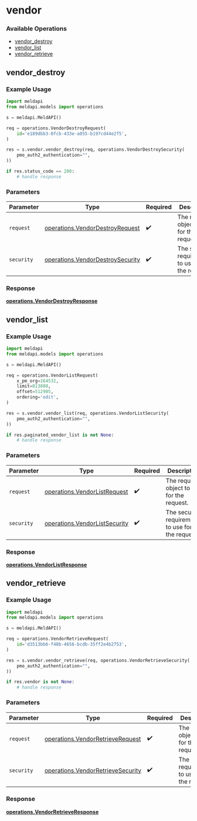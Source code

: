 # vendor

### Available Operations

* [vendor_destroy](#vendor_destroy)
* [vendor_list](#vendor_list)
* [vendor_retrieve](#vendor_retrieve)

## vendor_destroy

### Example Usage

```python
import meldapi
from meldapi.models import operations

s = meldapi.MeldAPI()

req = operations.VendorDestroyRequest(
    id='e189dbb3-0fcb-433e-a055-b197cd44e2f5',
)

res = s.vendor.vendor_destroy(req, operations.VendorDestroySecurity(
    pmo_auth2_authentication="",
))

if res.status_code == 200:
    # handle response
```

### Parameters

| Parameter                                                                            | Type                                                                                 | Required                                                                             | Description                                                                          |
| ------------------------------------------------------------------------------------ | ------------------------------------------------------------------------------------ | ------------------------------------------------------------------------------------ | ------------------------------------------------------------------------------------ |
| `request`                                                                            | [operations.VendorDestroyRequest](../../models/operations/vendordestroyrequest.md)   | :heavy_check_mark:                                                                   | The request object to use for the request.                                           |
| `security`                                                                           | [operations.VendorDestroySecurity](../../models/operations/vendordestroysecurity.md) | :heavy_check_mark:                                                                   | The security requirements to use for the request.                                    |


### Response

**[operations.VendorDestroyResponse](../../models/operations/vendordestroyresponse.md)**


## vendor_list

### Example Usage

```python
import meldapi
from meldapi.models import operations

s = meldapi.MeldAPI()

req = operations.VendorListRequest(
    x_pm_org=164532,
    limit=813880,
    offset=512905,
    ordering='odit',
)

res = s.vendor.vendor_list(req, operations.VendorListSecurity(
    pmo_auth2_authentication="",
))

if res.paginated_vendor_list is not None:
    # handle response
```

### Parameters

| Parameter                                                                      | Type                                                                           | Required                                                                       | Description                                                                    |
| ------------------------------------------------------------------------------ | ------------------------------------------------------------------------------ | ------------------------------------------------------------------------------ | ------------------------------------------------------------------------------ |
| `request`                                                                      | [operations.VendorListRequest](../../models/operations/vendorlistrequest.md)   | :heavy_check_mark:                                                             | The request object to use for the request.                                     |
| `security`                                                                     | [operations.VendorListSecurity](../../models/operations/vendorlistsecurity.md) | :heavy_check_mark:                                                             | The security requirements to use for the request.                              |


### Response

**[operations.VendorListResponse](../../models/operations/vendorlistresponse.md)**


## vendor_retrieve

### Example Usage

```python
import meldapi
from meldapi.models import operations

s = meldapi.MeldAPI()

req = operations.VendorRetrieveRequest(
    id='d3513bb6-f48b-4656-bcdb-35ff2e4b2753',
)

res = s.vendor.vendor_retrieve(req, operations.VendorRetrieveSecurity(
    pmo_auth2_authentication="",
))

if res.vendor is not None:
    # handle response
```

### Parameters

| Parameter                                                                              | Type                                                                                   | Required                                                                               | Description                                                                            |
| -------------------------------------------------------------------------------------- | -------------------------------------------------------------------------------------- | -------------------------------------------------------------------------------------- | -------------------------------------------------------------------------------------- |
| `request`                                                                              | [operations.VendorRetrieveRequest](../../models/operations/vendorretrieverequest.md)   | :heavy_check_mark:                                                                     | The request object to use for the request.                                             |
| `security`                                                                             | [operations.VendorRetrieveSecurity](../../models/operations/vendorretrievesecurity.md) | :heavy_check_mark:                                                                     | The security requirements to use for the request.                                      |


### Response

**[operations.VendorRetrieveResponse](../../models/operations/vendorretrieveresponse.md)**

